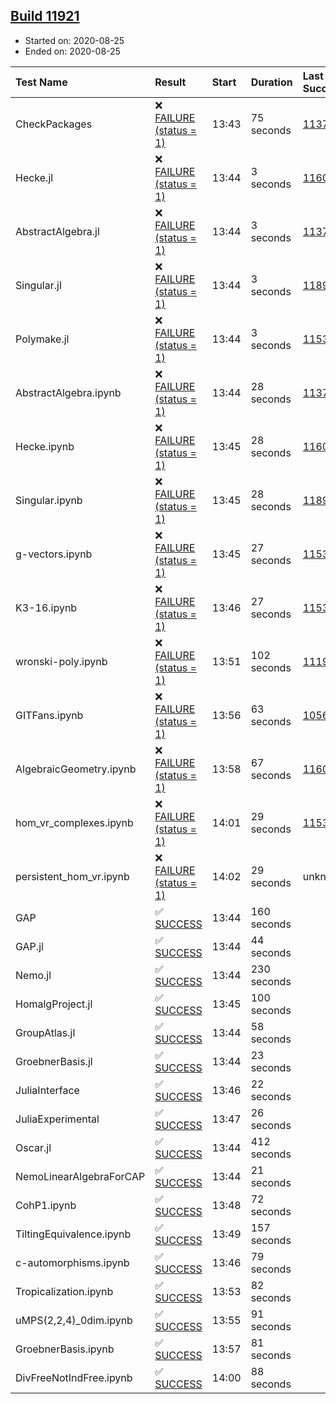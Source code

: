 ## [Build 11921](https://oscarci.mathematik.uni-kl.de/job/oscar/11921/)

* Started on: 2020-08-25
* Ended on: 2020-08-25

| Test Name    | Result | Start | Duration | Last Success | First Failure |
|:-------------|:-------|:------|:---------|:-------------|:--------------|
| CheckPackages | ❌ [FAILURE (status = 1)](https://oscarci.mathematik.uni-kl.de/job/oscar/11921/artifact/logs/build-11921/CheckPackages.log) | 13:43 | 75 seconds | [11376](https://oscarci.mathematik.uni-kl.de/job/oscar/11376/) | [11377](https://oscarci.mathematik.uni-kl.de/job/oscar/11377/) |
| Hecke.jl | ❌ [FAILURE (status = 1)](https://oscarci.mathematik.uni-kl.de/job/oscar/11921/artifact/logs/build-11921/Hecke.jl.log) | 13:44 | 3 seconds | [11602](https://oscarci.mathematik.uni-kl.de/job/oscar/11602/) | [11603](https://oscarci.mathematik.uni-kl.de/job/oscar/11603/) |
| AbstractAlgebra.jl | ❌ [FAILURE (status = 1)](https://oscarci.mathematik.uni-kl.de/job/oscar/11921/artifact/logs/build-11921/AbstractAlgebra.jl.log) | 13:44 | 3 seconds | [11376](https://oscarci.mathematik.uni-kl.de/job/oscar/11376/) | [11377](https://oscarci.mathematik.uni-kl.de/job/oscar/11377/) |
| Singular.jl | ❌ [FAILURE (status = 1)](https://oscarci.mathematik.uni-kl.de/job/oscar/11921/artifact/logs/build-11921/Singular.jl.log) | 13:44 | 3 seconds | [11893](https://oscarci.mathematik.uni-kl.de/job/oscar/11893/) | [11894](https://oscarci.mathematik.uni-kl.de/job/oscar/11894/) |
| Polymake.jl | ❌ [FAILURE (status = 1)](https://oscarci.mathematik.uni-kl.de/job/oscar/11921/artifact/logs/build-11921/Polymake.jl.log) | 13:44 | 3 seconds | [11532](https://oscarci.mathematik.uni-kl.de/job/oscar/11532/) | [11533](https://oscarci.mathematik.uni-kl.de/job/oscar/11533/) |
| AbstractAlgebra.ipynb | ❌ [FAILURE (status = 1)](https://oscarci.mathematik.uni-kl.de/job/oscar/11921/artifact/logs/build-11921/AbstractAlgebra.ipynb.log) | 13:44 | 28 seconds | [11376](https://oscarci.mathematik.uni-kl.de/job/oscar/11376/) | [11377](https://oscarci.mathematik.uni-kl.de/job/oscar/11377/) |
| Hecke.ipynb | ❌ [FAILURE (status = 1)](https://oscarci.mathematik.uni-kl.de/job/oscar/11921/artifact/logs/build-11921/Hecke.ipynb.log) | 13:45 | 28 seconds | [11602](https://oscarci.mathematik.uni-kl.de/job/oscar/11602/) | [11603](https://oscarci.mathematik.uni-kl.de/job/oscar/11603/) |
| Singular.ipynb | ❌ [FAILURE (status = 1)](https://oscarci.mathematik.uni-kl.de/job/oscar/11921/artifact/logs/build-11921/Singular.ipynb.log) | 13:45 | 28 seconds | [11893](https://oscarci.mathematik.uni-kl.de/job/oscar/11893/) | [11894](https://oscarci.mathematik.uni-kl.de/job/oscar/11894/) |
| g-vectors.ipynb | ❌ [FAILURE (status = 1)](https://oscarci.mathematik.uni-kl.de/job/oscar/11921/artifact/logs/build-11921/g-vectors.ipynb.log) | 13:45 | 27 seconds | [11532](https://oscarci.mathematik.uni-kl.de/job/oscar/11532/) | [11533](https://oscarci.mathematik.uni-kl.de/job/oscar/11533/) |
| K3-16.ipynb | ❌ [FAILURE (status = 1)](https://oscarci.mathematik.uni-kl.de/job/oscar/11921/artifact/logs/build-11921/K3-16.ipynb.log) | 13:46 | 27 seconds | [11532](https://oscarci.mathematik.uni-kl.de/job/oscar/11532/) | [11533](https://oscarci.mathematik.uni-kl.de/job/oscar/11533/) |
| wronski-poly.ipynb | ❌ [FAILURE (status = 1)](https://oscarci.mathematik.uni-kl.de/job/oscar/11921/artifact/logs/build-11921/wronski-poly.ipynb.log) | 13:51 | 102 seconds | [11192](https://oscarci.mathematik.uni-kl.de/job/oscar/11192/) | [11193](https://oscarci.mathematik.uni-kl.de/job/oscar/11193/) |
| GITFans.ipynb | ❌ [FAILURE (status = 1)](https://oscarci.mathematik.uni-kl.de/job/oscar/11921/artifact/logs/build-11921/GITFans.ipynb.log) | 13:56 | 63 seconds | [10566](https://oscarci.mathematik.uni-kl.de/job/oscar/10566/) | [10567](https://oscarci.mathematik.uni-kl.de/job/oscar/10567/) |
| AlgebraicGeometry.ipynb | ❌ [FAILURE (status = 1)](https://oscarci.mathematik.uni-kl.de/job/oscar/11921/artifact/logs/build-11921/AlgebraicGeometry.ipynb.log) | 13:58 | 67 seconds | [11602](https://oscarci.mathematik.uni-kl.de/job/oscar/11602/) | [11603](https://oscarci.mathematik.uni-kl.de/job/oscar/11603/) |
| hom_vr_complexes.ipynb | ❌ [FAILURE (status = 1)](https://oscarci.mathematik.uni-kl.de/job/oscar/11921/artifact/logs/build-11921/hom_vr_complexes.ipynb.log) | 14:01 | 29 seconds | [11532](https://oscarci.mathematik.uni-kl.de/job/oscar/11532/) | [11533](https://oscarci.mathematik.uni-kl.de/job/oscar/11533/) |
| persistent_hom_vr.ipynb | ❌ [FAILURE (status = 1)](https://oscarci.mathematik.uni-kl.de/job/oscar/11921/artifact/logs/build-11921/persistent_hom_vr.ipynb.log) | 14:02 | 29 seconds | unknown | unknown |
| GAP | ✅ [SUCCESS](https://oscarci.mathematik.uni-kl.de/job/oscar/11921/artifact/logs/build-11921/GAP.log) | 13:44 | 160 seconds |  |  |
| GAP.jl | ✅ [SUCCESS](https://oscarci.mathematik.uni-kl.de/job/oscar/11921/artifact/logs/build-11921/GAP.jl.log) | 13:44 | 44 seconds |  |  |
| Nemo.jl | ✅ [SUCCESS](https://oscarci.mathematik.uni-kl.de/job/oscar/11921/artifact/logs/build-11921/Nemo.jl.log) | 13:44 | 230 seconds |  |  |
| HomalgProject.jl | ✅ [SUCCESS](https://oscarci.mathematik.uni-kl.de/job/oscar/11921/artifact/logs/build-11921/HomalgProject.jl.log) | 13:45 | 100 seconds |  |  |
| GroupAtlas.jl | ✅ [SUCCESS](https://oscarci.mathematik.uni-kl.de/job/oscar/11921/artifact/logs/build-11921/GroupAtlas.jl.log) | 13:44 | 58 seconds |  |  |
| GroebnerBasis.jl | ✅ [SUCCESS](https://oscarci.mathematik.uni-kl.de/job/oscar/11921/artifact/logs/build-11921/GroebnerBasis.jl.log) | 13:44 | 23 seconds |  |  |
| JuliaInterface | ✅ [SUCCESS](https://oscarci.mathematik.uni-kl.de/job/oscar/11921/artifact/logs/build-11921/JuliaInterface.log) | 13:46 | 22 seconds |  |  |
| JuliaExperimental | ✅ [SUCCESS](https://oscarci.mathematik.uni-kl.de/job/oscar/11921/artifact/logs/build-11921/JuliaExperimental.log) | 13:47 | 26 seconds |  |  |
| Oscar.jl | ✅ [SUCCESS](https://oscarci.mathematik.uni-kl.de/job/oscar/11921/artifact/logs/build-11921/Oscar.jl.log) | 13:44 | 412 seconds |  |  |
| NemoLinearAlgebraForCAP | ✅ [SUCCESS](https://oscarci.mathematik.uni-kl.de/job/oscar/11921/artifact/logs/build-11921/NemoLinearAlgebraForCAP.log) | 13:44 | 21 seconds |  |  |
| CohP1.ipynb | ✅ [SUCCESS](https://oscarci.mathematik.uni-kl.de/job/oscar/11921/artifact/logs/build-11921/CohP1.ipynb.log) | 13:48 | 72 seconds |  |  |
| TiltingEquivalence.ipynb | ✅ [SUCCESS](https://oscarci.mathematik.uni-kl.de/job/oscar/11921/artifact/logs/build-11921/TiltingEquivalence.ipynb.log) | 13:49 | 157 seconds |  |  |
| c-automorphisms.ipynb | ✅ [SUCCESS](https://oscarci.mathematik.uni-kl.de/job/oscar/11921/artifact/logs/build-11921/c-automorphisms.ipynb.log) | 13:46 | 79 seconds |  |  |
| Tropicalization.ipynb | ✅ [SUCCESS](https://oscarci.mathematik.uni-kl.de/job/oscar/11921/artifact/logs/build-11921/Tropicalization.ipynb.log) | 13:53 | 82 seconds |  |  |
| uMPS(2,2,4)_0dim.ipynb | ✅ [SUCCESS](https://oscarci.mathematik.uni-kl.de/job/oscar/11921/artifact/logs/build-11921/uMPS-2-2-4-_0dim.ipynb.log) | 13:55 | 91 seconds |  |  |
| GroebnerBasis.ipynb | ✅ [SUCCESS](https://oscarci.mathematik.uni-kl.de/job/oscar/11921/artifact/logs/build-11921/GroebnerBasis.ipynb.log) | 13:57 | 81 seconds |  |  |
| DivFreeNotIndFree.ipynb | ✅ [SUCCESS](https://oscarci.mathematik.uni-kl.de/job/oscar/11921/artifact/logs/build-11921/DivFreeNotIndFree.ipynb.log) | 14:00 | 88 seconds |  |  |
